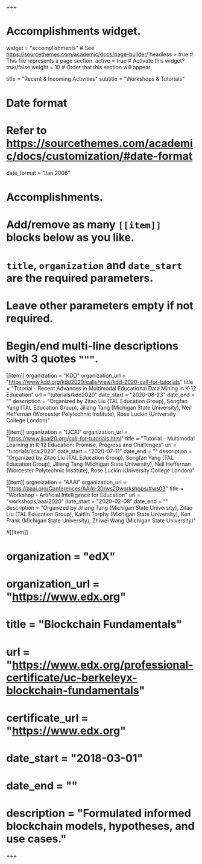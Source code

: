 +++
# Accomplishments widget.
widget = "accomplishments"  # See https://sourcethemes.com/academic/docs/page-builder/
headless = true  # This file represents a page section.
active = true  # Activate this widget? true/false
weight = 10  # Order that this section will appear.

title = "Recent & Incoming Activities"
subtitle = "Workshops & Tutorials"

# Date format
#   Refer to https://sourcethemes.com/academic/docs/customization/#date-format
date_format = "Jan 2006"

# Accomplishments.
#   Add/remove as many `[[item]]` blocks below as you like.
#   `title`, `organization` and `date_start` are the required parameters.
#   Leave other parameters empty if not required.
#   Begin/end multi-line descriptions with 3 quotes `"""`.


[[item]]
  organization = "KDD"
  organization_url = "https://www.kdd.org/kdd2020/calls/view/kdd-2020-call-for-tutorials"
  title = "Tutorial - Recent Advances in Multimodal Educational Data Mining in K-12 Education"
  url = "tutorials/kdd2020"
  date_start = "2020-08-23"
  date_end = ""
  description = "Organized by Zitao Liu (TAL Education Group), Songfan Yang (TAL Education Group), Jiliang Tang (Michigan State University), Neil Heffernan (Worcester Polytechnic Institute), Rose Luckin (University College London)"


[[item]]
  organization = "IJCAI"
  organization_url = "https://www.ijcai20.org/call-for-tutorials.html"
  title = "Tutorial - Multimodal Learning in K-12 Education: Promise, Progress and Challenges"
  url = "tutorials/ijcai2020"
  date_start = "2020-07-11"
  date_end = ""
  description = "Organized by Zitao Liu (TAL Education Group), Songfan Yang (TAL Education Group), Jiliang Tang (Michigan State University), Neil Heffernan (Worcester Polytechnic Institute), Rose Luckin (University College London)"


[[item]]
  organization = "AAAI"
  organization_url = "https://aaai.org/Conferences/AAAI-20/ws20workshops/#ws03"
  title = "Workshop - Artificial Intelligence for Education"
  url = "workshops/aaai2020"
  date_start = "2020-02-08"
  date_end = ""
  description = "Organized by Jiliang Tang (Michigan State University), Zitao Liu (TAL Education Group), Kaitlin Torphy (Michigan State University), Ken Frank (Michigan State University), Zhiwei Wang (Michigan State University)"

#[[item]]
#  organization = "edX"
#  organization_url = "https://www.edx.org"
#  title = "Blockchain Fundamentals"
#  url = "https://www.edx.org/professional-certificate/uc-berkeleyx-blockchain-fundamentals"
#  certificate_url = "https://www.edx.org"
#  date_start = "2018-03-01"
#  date_end = ""
#  description = "Formulated informed blockchain models, hypotheses, and use cases."
  

+++
